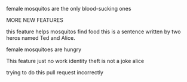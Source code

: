 
female mosquitos are the only blood-sucking ones

MORE NEW FEATURES

this feature helps mosquitos find food
this is a sentence written by two heros named Ted and Alice.

female mosquitoes are hungry

This feature just no work
identity theft is not a joke alice

trying to do this pull request incorrectly